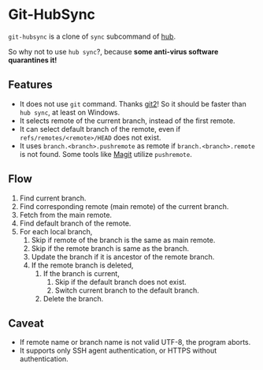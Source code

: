# Git-HubSync

`git-hubsync` is a clone of `sync` subcommand of [hub](https://hub.github.com/).

So why not to use `hub sync`?, because **some anti-virus software quarantines it!**

## Features

* It does not use `git` command. Thanks [git2](https://github.com/rust-lang/git2-rs)!
  So it should be faster than `hub sync`, at least on Windows.
* It selects remote of the current branch, instead of the first remote.
* It can select default branch of the remote, even if `refs/remotes/<remote>/HEAD` does not exist.
* It uses `branch.<branch>.pushremote` as remote if `branch.<branch>.remote` is not found.
  Some tools like [Magit](https://magit.vc/) utilize `pushremote`.

## Flow

1. Find current branch.
2. Find corresponding remote (main remote) of the current branch.
3. Fetch from the main remote.
4. Find default branch of the remote.
5. For each local branch,
   1. Skip if remote of the branch is the same as main remote.
   2. Skip if the remote branch is same as the branch.
   3. Update the branch if it is ancestor of the remote branch.
   4. If the remote branch is deleted,
      1. If the branch is current,
         1. Skip if the default branch does not exist.
         2. Switch current branch to the default branch.
      2. Delete the branch.


## Caveat

* If remote name or branch name is not valid UTF-8, the program aborts.
* It supports only SSH agent authentication, or HTTPS without authentication.
